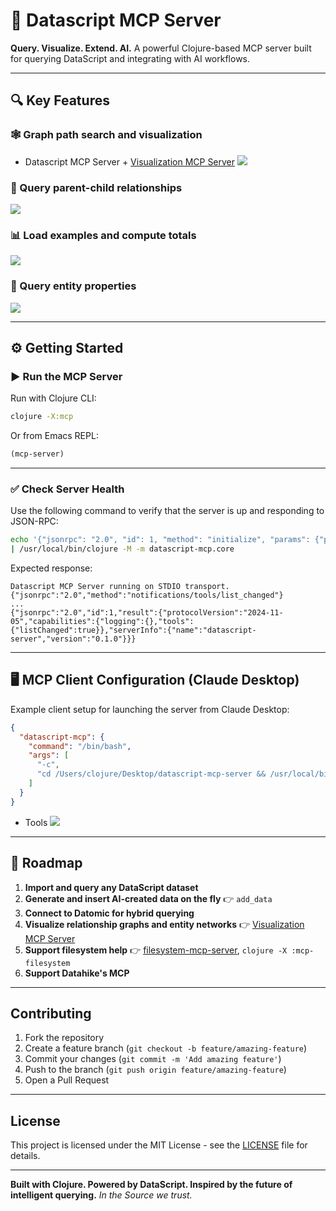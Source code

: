 # 🚀 Datascript MCP Server

**Query. Visualize. Extend. AI.**
A powerful Clojure-based MCP server built for querying DataScript and integrating with AI workflows.

---

## 🔍 Key Features

### 🕸️ Graph path search and visualization

* Datascript MCP Server + [Visualization MCP Server](https://github.com/xlisp/visualization-mcp-server)
![](./demov3.png)

### 📂 Query parent-child relationships

![](./demo1.png)

### 📊 Load examples and compute totals

![](./demo3.png)

### 🧾 Query entity properties

![](./demo2.png)

---

## ⚙️ Getting Started

### ▶️ Run the MCP Server

Run with Clojure CLI:

```bash
clojure -X:mcp
```

Or from Emacs REPL:

```clojure
(mcp-server)
```

---

### ✅ Check Server Health

Use the following command to verify that the server is up and responding to JSON-RPC:

```bash
echo '{"jsonrpc": "2.0", "id": 1, "method": "initialize", "params": {"protocolVersion": "2024-11-05", "capabilities": {}, "clientInfo": {"name": "test", "version": "1.0"}}}' \
| /usr/local/bin/clojure -M -m datascript-mcp.core
```

Expected response:

```
Datascript MCP Server running on STDIO transport.
{"jsonrpc":"2.0","method":"notifications/tools/list_changed"}
...
{"jsonrpc":"2.0","id":1,"result":{"protocolVersion":"2024-11-05","capabilities":{"logging":{},"tools":{"listChanged":true}},"serverInfo":{"name":"datascript-server","version":"0.1.0"}}}
```

---

## 🖥️ MCP Client Configuration (Claude Desktop)

Example client setup for launching the server from Claude Desktop:

```json
{
  "datascript-mcp": {
    "command": "/bin/bash",
    "args": [
      "-c",
      "cd /Users/clojure/Desktop/datascript-mcp-server && /usr/local/bin/clojure -M -m datascript-mcp.core"
    ]
  }
}
```

* Tools
![](./tools.png)

---

## 🔮 Roadmap

1. **Import and query any DataScript dataset**
2. **Generate and insert AI-created data on the fly** 👉 `add_data`
3. **Connect to Datomic for hybrid querying**
4. **Visualize relationship graphs and entity networks** 👉 [Visualization MCP Server](https://github.com/xlisp/visualization-mcp-server)
5. **Support filesystem help** 👉 [filesystem-mcp-server](./src/datascript_mcp/filesystem.clj), `clojure -X :mcp-filesystem`
6. **Support Datahike's MCP**

---

## Contributing

1. Fork the repository
2. Create a feature branch (`git checkout -b feature/amazing-feature`)
3. Commit your changes (`git commit -m 'Add amazing feature'`)
4. Push to the branch (`git push origin feature/amazing-feature`)
5. Open a Pull Request

---

## License

This project is licensed under the MIT License - see the [LICENSE](LICENSE) file for details.

---

**Built with Clojure. Powered by DataScript. Inspired by the future of intelligent querying.**
*In the Source we trust.*
